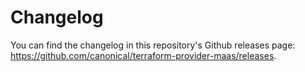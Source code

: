 # Changelog

You can find the changelog in this repository's Github releases page: <https://github.com/canonical/terraform-provider-maas/releases>.
